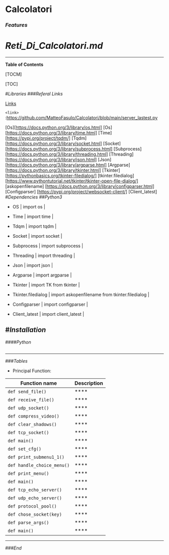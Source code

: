 # Calcolatori
### *Features*

# *Reti_Di_Calcolatori.md*
---

**Table of Contents**

[TOCM]

[TOC]

#*Libraries*
###*Referal Links*

[Links](http://localhost/)

`<link>` :<https://github.com/MatteoFasulo/Calcolatori/blob/main/server_lastest.py>

[Os][https://docs.python.org/3/library/os.html] [Os]
[https://docs.python.org/3/library/time.html] [Time]
[https://pypi.org/project/tqdm/] [Tqdm]
[https://docs.python.org/3/library/socket.html] [Socket]
[https://docs.python.org/3/library/subprocess.html] [Subprocess]
[https://docs.python.org/3/library/threading.html] [Threading]
[https://docs.python.org/3/library/json.html] [Json]
[https://docs.python.org/3/library/argparse.html] [Argparse]
[https://docs.python.org/3/library/tkinter.html] [Tkinter]
[https://pythonbasics.org/tkinter-filedialog/] [tkinter.filedialog]
[https://www.pythontutorial.net/tkinter/tkinter-open-file-dialog/] [askopenfilename]
[https://docs.python.org/3/library/configparser.html] [Configparser]
[https://pypi.org/project/websocket-client/] [Client_latest]
#*Dependencies*
##*Python3*
- OS
| import os  |

- Time
| import time  |

- Tdqm
| import tqdm |

- Socket
| import socket |

- Subprocess
| import subprocess |

- Threading
| import threading |

- Json
| import json  |

- Argparse
| import argparse  |

- Tkinter
| import TK from tkinter  |

- Tkinter.filedialog
| import askopenfilename from tkinter.filedialog  |

- Configparser
| import configparser  |

- Client_latest
| import client_latest  |

#*Installation*
---
####*Python*

```

```
----
                    
###*Tables*
- Principal Function:
                    

| Function name | Description                    |
| ------------- | ------------------------------ |
| `def send_file()`      | ****|
| `def receive_file()`   | ****|
| `def udp_socket()`      | ****|
| `def compress_video()`   | ****|
| `def clear_shadows()`      | ****|
| `def tcp_socket()`   | ****|
| `def main()`      | ****|
| `def set_cfg()`   | ****|
| `def print_submenu1_1()`      | ****|
| `def handle_choice_menu()`   | ****|
| `def print_menu()`      | ****|
| `def main()`   | ****|
| `def tcp_echo_server()`      | ****|
| `def udp_echo_server()`   | ****|
| `def protocol_pool()`      | ****|
| `def chose_socket(key)`   | ****|
| `def parse_args()`      | ****|
| `def main()`   | ****|
----

###*End*
